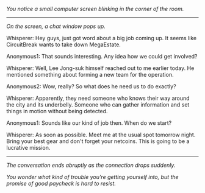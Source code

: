 
*You notice a small computer screen blinking in the corner of the room.*

---

*On the screen, a chat window pops up.*

Whisperer: Hey guys, just got word about a big job coming up. It seems like CircuitBreak wants to take down MegaEstate.

Anonymous1: That sounds interesting. Any idea how we could get involved?

Whisperer: Well, Lee Jong-suk himself reached out to me earlier today. He mentioned something about forming a new team for the operation.

Anonymous2: Wow, really? So what does he need us to do exactly?

Whisperer: Apparently, they need someone who knows their way around the city and its underbelly. Someone who can gather information and set things in motion without being detected.

Anonymous1: Sounds like our kind of job then. When do we start?

Whisperer: As soon as possible. Meet me at the usual spot tomorrow night. Bring your best gear and don't forget your netcoins. This is going to be a lucrative mission.

---

*The conversation ends abruptly as the connection drops suddenly.*

*You wonder what kind of trouble you're getting yourself into, but the promise of good paycheck is hard to resist.*